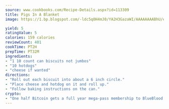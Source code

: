 ```yaml
---
source: www.cookbooks.com/Recipe-Details.aspx?id=113309
title: Pigs In A Blanket
image: https://1.bp.blogspot.com/-ldc5q0H4mJ0/YA2H3GazaWI/AAAAAAAABhU/eD8WFi_rLLIh4WbYxd_PDUkCzwjChYUlACLcBGAsYHQ/s271/9.png

yield: 5
ratingValue: 5
calories: 159 calories
reviewCount: 401
cookTime: PT2H
prepTime: PT32M
ingredients:
- "1 10 count can biscuits not jumbos"
- "10 hotdogs"
- "cheese if wanted"
directions:
- "Roll out each biscuit into about a 6 inch circle."
- "Place cheese and hotdog on it and roll up."
- "Follow baking instructions on the can."
crypto:
- "One half Bitcoin gets a full year mega-pass membership to BlueBlood."
---
```

